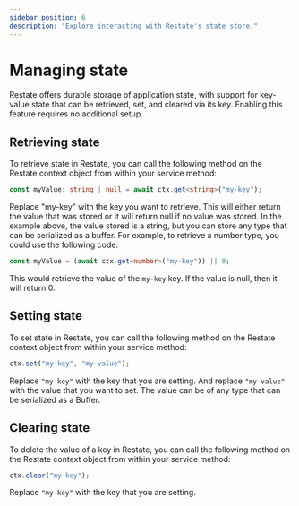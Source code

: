 ```yaml
---
sidebar_position: 6
description: "Explore interacting with Restate's state store."
---
```


# Managing state
Restate offers durable storage of application state, with support for key-value state that can be retrieved, set, and cleared via its key. Enabling this feature requires no additional setup.

## Retrieving state
To retrieve state in Restate, you can call the following method on the Restate context object from within your service method:

```typescript
const myValue: string | null = await ctx.get<string>("my-key");
```

Replace "my-key" with the key you want to retrieve. This will either return the value that was stored or it will return null if no value was stored. In the example above, the value stored is a string, but you can store any type that can be serialized as a buffer. For example, to retrieve a number type, you could use the following code:

```typescript
const myValue = (await ctx.get<number>("my-key")) || 0;
```

This would retrieve the value of the `my-key` key. If the value is null, then it will return 0.

## Setting state
To set state in Restate,
you can call the following method on the Restate context object from within your service method:

```typescript
ctx.set("my-key", "my-value");
```

Replace `"my-key"` with the key that you are setting.
And replace `"my-value"` with the value that you want to set.
The value can be of any type that can be serialized as a Buffer.

## Clearing state
To delete the value of a key in Restate,
you can call the following method on the Restate context object from within your service method:

```typescript
ctx.clear("my-key");
```

Replace `"my-key"` with the key that you are setting.